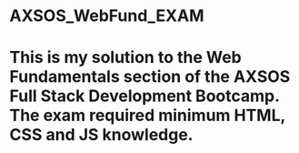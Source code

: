 ﻿# AXSOS_WebFund_EXAM
# This is my solution to the Web Fundamentals section of the AXSOS Full Stack Development Bootcamp. The exam required minimum HTML, CSS and JS knowledge. 
